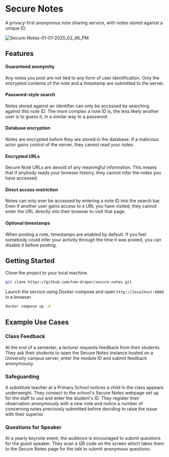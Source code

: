 # Secure Notes

A privacy-first anonymous note sharing service, with notes stored against a unique ID.

![Secure-Notes-01-01-2025_02_46_PM](https://github.com/user-attachments/assets/06b553e6-84c1-487f-a3cd-5f25c94f1cc5)

## Features

#### Guaranteed anonymity

Any notes you post are not tied to any form of user identification. Only the encrypted contents of the note and a timestamp are submitted to the server.

#### Password-style search

Notes stored against an identifier can only be accessed by searching against this note ID. The more complex a note ID is, the less likely another user is to guess it, in a similar way to a password.

#### Database encryption

Notes are encrypted before they are stored in the database. If a malicious actor gains control of the server, they cannot read your notes.

#### Encrypted URLs

Secure Note URLs are devoid of any meaningful information. This means that if anybody reads your browser history, they cannot infer the notes you have accessed.

#### Direct access restriction

Notes can only ever be accessed by entering a note ID into the search bar. Even if another user gains access to a URL you have visited, they cannot enter the URL directly into their browser to visit that page.

#### Optional timestamps

When posting a note, timestamps are enabled by default. If you feel somebody could infer your activity through the time it was posted, you can disable it before posting.

## Getting Started

Clone the project to your local machine.

```bash
git clone https://github.com/tom-draper/secure-notes.git
```

Launch the service using Docker compose and open `http://localhost:8080` in a browser.

```bash
docker compose up -d
```

## Example Use Cases

### Class Feedback

At the end of a semester, a lecturer requests feedback from their students. They ask their students to open the Secure Notes instance hosted on a University campus server, enter the module ID and submit feedback anonymously.

### Safeguarding

A substitute teacher at a Primary School notices a child in the class appears underweight. They connect to the school's Secure Notes webpage set up for the staff to use and enter the student's ID. They register their observation anonymously with a new note and notice a number of concerning notes previously submitted before deciding to raise the issue with their superior.

### Questions for Speaker

At a yearly keynote event, the audience is encouraged to submit questions for the guest speaker. They scan a QR code on the screen which takes them to the Secure Notes page for the talk to submit anonymous questions.

